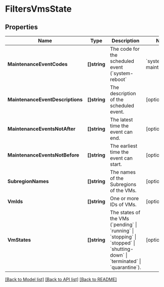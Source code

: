 # FiltersVmsState

## Properties

Name | Type | Description | Notes
------------ | ------------- | ------------- | -------------
**MaintenanceEventCodes** | **[]string** | The code for the scheduled event (&#x60;system-reboot&#x60; | &#x60;system-maintenance&#x60;). | [optional] 
**MaintenanceEventDescriptions** | **[]string** | The description of the scheduled event. | [optional] 
**MaintenanceEventsNotAfter** | **[]string** | The latest time the event can end. | [optional] 
**MaintenanceEventsNotBefore** | **[]string** | The earliest time the event can start. | [optional] 
**SubregionNames** | **[]string** | The names of the Subregions of the VMs. | [optional] 
**VmIds** | **[]string** | One or more IDs of VMs. | [optional] 
**VmStates** | **[]string** | The states of the VMs (&#x60;pending&#x60; \\| &#x60;running&#x60; \\| &#x60;stopping&#x60; \\| &#x60;stopped&#x60; \\| &#x60;shutting-down&#x60; \\| &#x60;terminated&#x60; \\| &#x60;quarantine&#x60;). | [optional] 

[[Back to Model list]](../README.md#documentation-for-models) [[Back to API list]](../README.md#documentation-for-api-endpoints) [[Back to README]](../README.md)


